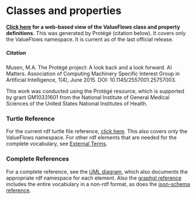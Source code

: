# Classes and properties

<b>[Click here](http://mikorizal.org/contents.html) for a web-based view of the ValueFlows class and property definitions.</b>  This was generated by Protégé (citation below).  It covers only the ValueFlows namespace.  It is current as of the last official release.

##### Citation

Musen, M.A. The Protégé project: A look back and a look forward. AI Matters. Association of Computing Machinery Specific Interest Group in Artificial Intelligence, 1(4), June 2015. DOI: 10.1145/2557001.25757003.

This work was conducted using the Protégé resource, which is supported by grant GM10331601 from the National Institute of General Medical Sciences of the United States National Institutes of Health.

### Turtle Reference

For the current rdf turtle file reference, [click here](https://raw.githubusercontent.com/valueflows/valueflows/master/release-doc-in-process/all_vf.TTL).  This also covers only the ValueFlows namespace.  For other rdf elements that are needed for the complete vocabulary, see [External Terms](https://valueflo.ws/specification/external-terms.html).

### Complete References

For a complete reference, see the [UML diagram](https://valueflo.ws/specification/diagrams/uml.html), which also documents the appropriate rdf namespace for each element.  Also the [graphql reference](https://github.com/valueflows/vf-graphql/tree/master/lib/schemas) includes the entire vocabulary in a non-rdf format, as does the [json-schema reference](https://valueflo.ws/specification/json-schema-ref.html).
